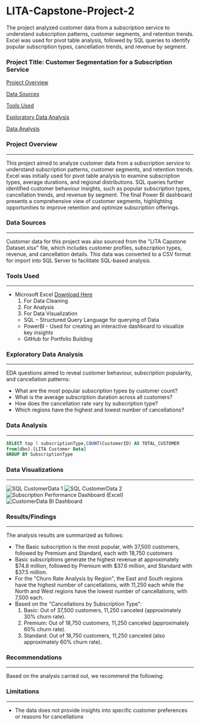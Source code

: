 # LITA-Capstone-Project-2
The project analyzed customer data from a subscription service to understand subscription patterns, customer segments, and retention trends. Excel was used for pivot table analysis, followed by SQL queries to identify popular subscription types, cancellation trends, and revenue by segment.

### Project Title: Customer Segmentation for a Subscription Service

[Project Overview](#project-overview)

[Data Sources](#data-sources)

[Tools Used](#tools-used)

[Exploratory Data Analysis](#exploratory-data-analysis)

[Data Analysis](#data-analysis)

### Project Overview
---
This project aimed to analyze customer data from a subscription service to understand subscription patterns, customer segments, and retention trends. Excel was initially used for pivot table analysis to examine subscription types, average durations, and regional distributions. SQL queries further identified customer behaviour insights, such as popular subscription types, cancellation trends, and revenue by segment. The final Power BI dashboard presents a comprehensive view of customer segments, highlighting opportunities to improve retention and optimize subscription offerings.

### Data Sources
---
Customer data for this project was also sourced from the "LITA Capstone Dataset.xlsx" file, which includes customer profiles, subscription types, revenue, and cancellation details. This data was converted to a CSV format for import into SQL Server to facilitate SQL-based analysis.

### Tools Used
---
- Microsoft Excel [Download Here](https://www.microsoft.com)
  1. For Data Cleaning
  2. For Analysis
  3. For Data Visualization
  - SQL – Structured Query Language for querying of Data
  - PowerBI - Used for creating an interactive dashboard to visualize key insights
  - GitHub for Portfolio Building

### Exploratory Data Analysis
---
EDA questions aimed to reveal customer behaviour, subscription popularity, and cancellation patterns:
- What are the most popular subscription types by customer count?
- What is the average subscription duration across all customers?
- How does the cancellation rate vary by subscription type?
- Which regions have the highest and lowest number of cancellations?

### Data Analysis
---
```SQL
SELECT top 5 subscriptionType,COUNT(CustomerID) AS TOTAL_CUSTOMER
from[dbo].[LITA Customer Data]
GROUP BY SubscriptionType
```

### Data Visualizations
---
![SQL CustomerData 1](https://github.com/user-attachments/assets/ccb48c42-60e3-47cc-a6d9-0fc746b48d20)
![SQL CustomerData 2](https://github.com/user-attachments/assets/33660d25-19ea-48b6-ba90-d3bd8c51aa5c)
![Subscription Performance Dashboard (Excel)](https://github.com/user-attachments/assets/8af7d036-87a2-4bea-abed-669f008a8664)
![CustomerData BI Dashboard](https://github.com/user-attachments/assets/789ce9de-e9d4-420b-8b6a-75f26e681da5)


### Results/Findings
---
The analysis results are summarized as follows:
- The Basic subscription is the most popular, with 37,500 customers, followed by Premium and Standard, each with 18,750 customers
- Basic subscriptions generate the highest revenue at approximately $74.8 million, followed by Premium with $37.6 million, and Standard with $37.5 million.
- For the "Churn Rate Analysis by Region", the East and South regions have the highest number of cancellations, with 11,250 each while the North and West regions have the lowest number of cancellations, with 7,500 each.
- Based on the "Cancellations by Subscription Type":
  1. Basic: Out of 37,500 customers, 11,250 canceled (approximately 30% churn rate).
  2. Premium: Out of 18,750 customers, 11,250 canceled (approximately 60% churn rate).
  3. Standard: Out of 18,750 customers, 11,250 canceled (also approximately 60% churn rate).


### Recommendations
---
Based on the analysis carried out, we recommend the following:

### Limitations
---
- The data does not provide insights into specific customer preferences or reasons for cancellations


